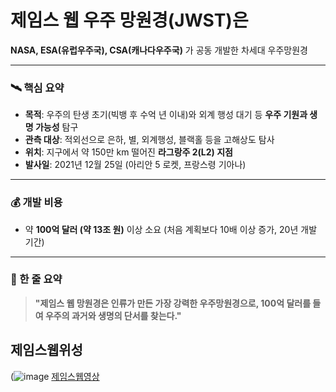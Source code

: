 # 제임스 웹 우주 망원경(JWST)은 
**NASA, ESA(유럽우주국), CSA(캐나다우주국)** 가 공동 개발한 차세대 우주망원경

---

### 🛰️ 핵심 요약

* **목적**: 우주의 탄생 초기(빅뱅 후 수억 년 이내)와 외계 행성 대기 등 **우주 기원과 생명 가능성** 탐구
* **관측 대상**: 적외선으로 은하, 별, 외계행성, 블랙홀 등을 고해상도 탐사
* **위치**: 지구에서 약 150만 km 떨어진 **라그랑주 2(L2) 지점**
* **발사일**: 2021년 12월 25일 (아리안 5 로켓, 프랑스령 기아나)

---

### 💰 개발 비용

* 약 **100억 달러 (약 13조 원)** 이상 소요
  (처음 계획보다 10배 이상 증가, 20년 개발 기간)

---

### 🎯 한 줄 요약

> **"제임스 웹 망원경은 인류가 만든 가장 강력한 우주망원경으로, 100억 달러를 들여 우주의 과거와 생명의 단서를 찾는다."**

## 제임스웹위성
(![image](https://github.com/user-attachments/assets/e542716e-6d8c-4e5e-9e67-5e28bcb438f2)
[제임스웹영상](https://www.chosun.com/resizer/v2/VRIRAXVYGVHDDDNYOVDHHOWJ6Q.jpg?auth=23822d962a365ad47f33f08f938d795dd9facbc6dba374386cc863ba72fe570b&width=1280)
